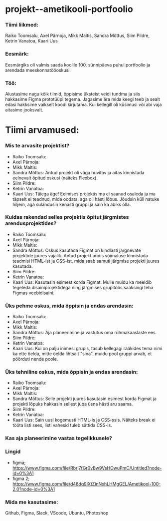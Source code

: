 # projekt--ametikooli-portfoolio

### Tiimi liikmed:
Raiko Toomsalu, Axel Pärnoja, Mikk Maltis, Sandra Mõttus, Siim Pildre, Ketrin Vanatoa, Kaari Uus

### Eesmärk:
Eesmärgiks oli valmis saada koolile 100. sünnipäeva puhul portfoolio ja arendada meeskonnatööoskusi.

### Töö:
Alustasime nagu kõik tiimid, õppisime üksteist veidi tundma ja siis hakkasime Figma prototüüpi tegema. Jagasime ära mida keegi teeb ja sealt edasi hakksime vaikselt koodi kirjutama. Kui kellegill oli küsimusi või abi vaja aitasime jooksvalt.

# Tiimi arvamused:

### Mis te arvasite projektist?

- Raiko Toomsalu:
- Axel Pärnoja:
- Mikk Maltis:
- Sandra Mõttus: Antud projekt oli väga huvitav ja aitas kinnistada eelnevalt õpitud oskusi (näiteks Flexbox).
- Siim Pildre:
- Ketrin Vanatoa:
- Kaari Uus: Täiega äge! Eelmises projektis ma ei saanud osaleda ja ma täpselt ei teadnud, mida oodata, aga oli hästi lõbus. Jõudsin küll natuke hiljem, aga sulandusin kenasti gruppi ja sain ka abiks olla.

### Kuidas rakendad selles projektis õpitut järgmistes arendusprojektides?

- Raiko Toomsalu:
- Axel Pärnoja:
- Mikk Maltis:
- Sandra Mõttus: Oskus kasutada Figmat on kindlasti järgnevate projektide juures vajalik.  Antud projekt andis võimaluse kinnistada teadmisi HTML-ist ja CSS-ist, mida saab samuti järgmise projekti juures kasutada.
- Siim Pildre:
- Ketrin Vanatoa:
- Kaari Uus: Kasutasin esimest korda Figmat. Mulle muidu ka meeldib tegeleda disainiprojektidega ning järgmises grupitöös saaksingi teha Figmas veebidisaini.

### Üks pehme oskus, mida õppisin ja endas arendasin:

- Raiko Toomsalu:
- Axel Pärnoja:
- Mikk Maltis:
- Sandra Mõttus: Aja planeerimine ja vastutus oma rühmakaaslaste ees.
- Siim Pildre:
- Ketrin Vanatoa:
- Kaari Uus: Kui on palju inimesi grupis, tasub kellegagi rääkides tema nimi ka ette öelda, mitte öelda lihtsalt "sina", muidu pool gruppi arvab, et pöörduti nende poole.

### Üks tehniline oskus, mida õppisin ja endas arendasin:

- Raiko Toomsalu:
- Axel Pärnoja:
- Mikk Maltis:
- Sandra Mõttus: Selle projekti juures kasutasin esimest korda Figmat ja projekti lõpuks hakkasin sellest juba üsna hästi aru saama.
- Siim Pildre:
- Ketrin Vanatoa:
- Kaari Uus: Sain uusi kogemusti HTML-is ja CSS-ssis. Näiteks break ei tööta listi sees, listi vahesid tuleb sättida CSS-is.

### Kas aja planeerimine vastas tegelikkusele?

### Lingid
- figma; https://www.figma.com/file/Rbrj7fGr0vBw9VsHOwuPmC/Untitled?node-id=0%3A1
- figma 2; https://www.figma.com/file/d48dq9IXtZinNxhLHMgGEL/Ametikool-100-2.0?node-id=0%3A1

### Mida me kasutasime:

Github, Figma, Slack, VScode, Ubuntu, Photoshop
